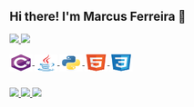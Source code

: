 ## Hi there! I'm Marcus Ferreira 👋

<!-- Stats -->
<div>
  <a href="https://github.com/marcus-ferreira">
    <img height="180em" src="https://github-readme-stats.vercel.app/api?username=marcus-ferreira&show_icons=true&theme=vue-dark">
    <img height="180em" src="https://github-readme-stats.vercel.app/api/top-langs/?username=marcus-ferreira&layout=compact&theme=vue-dark">
</div>

<!-- Icons -->
<div style="display: inline_block"><br>
  <img align="center" alt="csharp" height="30" width="40" src="https://raw.githubusercontent.com/devicons/devicon/master/icons/csharp/csharp-original.svg">
  <img align="center" alt="java" height="30" width="40" src="https://raw.githubusercontent.com/devicons/devicon/master/icons/java/java-original.svg">
  <img align="center" alt="python" height="30" width="40" src="https://raw.githubusercontent.com/devicons/devicon/master/icons/python/python-original.svg">
  <img align="center" alt="html" height="30" width="40" src="https://raw.githubusercontent.com/devicons/devicon/master/icons/html5/html5-original.svg">
  <img align="center" alt="css" height="30" width="40" src="https://raw.githubusercontent.com/devicons/devicon/master/icons/css3/css3-original.svg">
</div>

##

<!-- Contact -->
<div> 
  <a href="https://www.linkedin.com/in/marcusviniciusfp" target="_blank">
    <img src="https://img.shields.io/badge/-LinkedIn-blue?style=for-the-badge&logo=linkedin&logoColor=white" target="_blank">
  </a> 
  <a href = "mailto:mv.ferreirapinto@gmail.com">
    <img src="https://img.shields.io/badge/-Mail-red?style=for-the-badge&logo=gmail&logoColor=white" target="_blank">
  </a>
  </a> 
  <a href = "https://twitter.com/emarcusferreira">
    <img src="https://img.shields.io/badge/-Twitter-blue?style=for-the-badge&logo=twitter&logoColor=white" target="_blank">
  </a>
</div>
